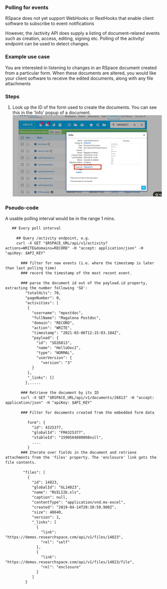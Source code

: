 ### Polling for events

RSpace does not yet support WebHooks or RestHooks that enable client software to subscribe to event notifications

However, the /activity API does supply a listing of document-relared events such as creation, access, editing, signing etc.
Polling of the activity/ endpoint can be used to detect changes.

### Example use case

You are interested in listening to changes in an RSpace document created from a particular form.
When these documents are altered, you would like your client software to receive the edited documents, along with any file attachments

### Steps

1. Look up the ID of the form used to create the documents. You can see this in the 'Info' popup of a document. <img src="FormIdRef.png" alt="drawing" width="800"/>

### Pseudo-code
A usable polling interval would be in the range 1 mins.


```
   ## Every poll interval

     ## Query /activity endpoint, e.g.
     curl -X GET "$RSPACE_URL/api/v1/activity?actions=WRITE&domains=RECORD" -H "accept: application/json" -H "apiKey: $API_KEY"
  
       ### filter for new events (i.e. where the timestamp is later than last polling time)
       ### record the timestamp of the most recent event.

       ### parse the document id out of the payload.id property, extracting the number following 'SD':
         "totalHits": 70,
         "pageNumber": 0,
         "activities": [
          {
            "username": "mpostdoc",
            "fullName": "Magalena Postdoc",
            "domain": "RECORD",
            "action": "WRITE",
            "timestamp": "2021-03-06T12:15:03.184Z",
            "payload": {
              "id": "SD26813",
              "name": "HelloDoc2",
              "type": "NORMAL",
              "userVersion": {
                "version": "3"
            }
          },
          "_links": []
         },.....

       ### Retrieve the document by its ID
       curl -X GET "$RSPACE_URL/api/v1/documents/26813" -H "accept: application/json" -H "apiKey: $API_KEY"

       ### Filter for documents created from the embedded form data

          form": {
            "id": 4325377,
            "globalId": "FM4325377",
            "stableId": "1590584800008null",
            ....
          }
       ### Iterate over fields in the document and retrieve attachments from the 'files' property. The 'enclosure' link gets the file contents.

        "files": [
          {
            "id": 14823,
            "globalId": "GL14823",
            "name": "RUILI2b.xls",
            "caption": null,
            "contentType": "application/vnd.ms-excel",
            "created": "2019-04-14T20:38:59.980Z",
            "size": 48640,
            "version": 1,
            "_links": [
              {
                "link": "https://demos.researchspace.com/api/v1/files/14823",
                "rel": "self"
              },
              {
                "link": "https://demos.researchspace.com/api/v1/files/14823/file",
                "rel": "enclosure"
              }
            ]
         }
```



```